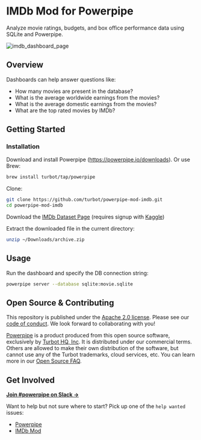 # IMDb Mod for Powerpipe

Analyze movie ratings, budgets, and box office performance data using SQLite and Powerpipe.

![imdb_dashboard_page](https://github.com/turbot/powerpipe-mod-imdb/assets/78197905/40d9dcc6-e33f-4acd-8f22-439b3bec514e)

## Overview

Dashboards can help answer questions like:

- How many movies are present in the database?
- What is the average worldwide earnings from the movies?
- What is the average domestic earnings from the movies?
- What are the top rated movies by IMDb?

## Getting Started

### Installation

Download and install Powerpipe (https://powerpipe.io/downloads). Or use Brew:

```sh
brew install turbot/tap/powerpipe
```

Clone:

```sh
git clone https://github.com/turbot/powerpipe-mod-imdb.git
cd powerpipe-mod-imdb
```

Download the [IMDb Dataset Page](https://www.kaggle.com/datasets/shahjhanalam/movie-data-analytics-dataset/data) (requires signup with [Kaggle](https://www.kaggle.com/))

Extract the downloaded file in the current directory:

```sh
unzip ~/Downloads/archive.zip
```

## Usage

Run the dashboard and specify the DB connection string:

```sh
powerpipe server --database sqlite:movie.sqlite
```

## Open Source & Contributing

This repository is published under the [Apache 2.0 license](https://www.apache.org/licenses/LICENSE-2.0). Please see our [code of conduct](https://github.com/turbot/.github/blob/main/CODE_OF_CONDUCT.md). We look forward to collaborating with you!

[Powerpipe](https://powerpipe.io) is a product produced from this open source software, exclusively by [Turbot HQ, Inc](https://turbot.com). It is distributed under our commercial terms. Others are allowed to make their own distribution of the software, but cannot use any of the Turbot trademarks, cloud services, etc. You can learn more in our [Open Source FAQ](https://turbot.com/open-source).

## Get Involved

**[Join #powerpipe on Slack →](https://powerpipe.io/community/join)**

Want to help but not sure where to start? Pick up one of the `help wanted` issues:

- [Powerpipe](https://github.com/turbot/powerpipe/labels/help%20wanted)
- [IMDb Mod](https://github.com/turbot/powerpipe-mod-imdb/labels/help%20wanted)
